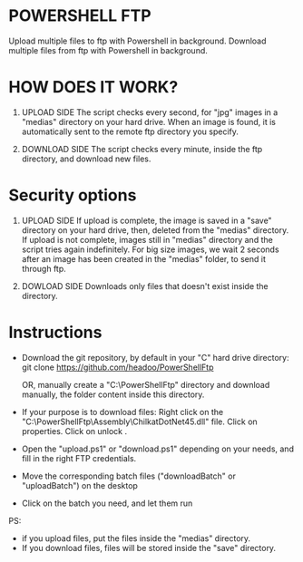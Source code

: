 POWERSHELL FTP
==============
Upload multiple files to ftp with Powershell in background.
Download multiple files from ftp with Powershell in background.

HOW DOES IT WORK?
=================

1. UPLOAD SIDE
The script checks every second, for "jpg" images in a "medias" directory on your hard drive.
When an image is found, it is automatically sent to the remote ftp directory you specify.

2. DOWNLOAD SIDE
The script checks every minute, inside the ftp directory, and download new files.

Security options
================

1. UPLOAD SIDE
If upload is complete, the image is saved in a "save" directory on your hard drive, then, deleted from the "medias" directory.
If upload is not complete, images still in "medias" directory and the script tries again indefinitely.
For big size images, we wait 2 seconds after an image has been created in the "medias" folder, to send it through ftp.

1. DOWLOAD SIDE
Downloads only files that doesn't exist inside the directory.

Instructions
============
- Download the git repository, by default in your "C" hard drive directory:
    git clone https://github.com/headoo/PowerShellFtp
	
	OR, manually create a "C:\PowerShellFtp" directory and download manually, the folder content inside this directory.

- If your purpose is to download files:
    Right click on the "C:\PowerShellFtp\Assembly\ChilkatDotNet45.dll" file.
	Click on properties.
	Click on unlock	.
	
- Open the "upload.ps1" or "download.ps1" depending on your needs, and fill in the right FTP credentials.	
	
- Move the corresponding batch files ("downloadBatch" or "uploadBatch") on the desktop

- Click on the batch you need, and let them run


PS: 
- if you upload files, put the files inside the "medias" directory.
- If you download files, files will be stored inside the "save" directory.
	